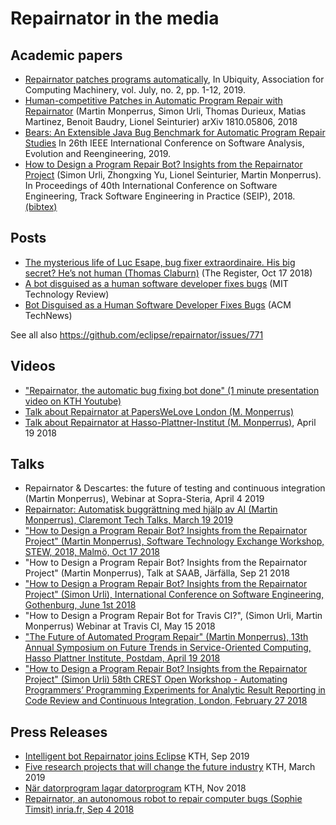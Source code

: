 # Repairnator in the media

## Academic papers


* [Repairnator patches programs automatically](https://ubiquity.acm.org/article.cfm?id=3349589), In Ubiquity, Association for Computing Machinery, vol. July, no. 2, pp. 1-12, 2019. 
* [Human-competitive Patches in Automatic Program Repair with Repairnator](http://arxiv.org/abs/1810.05806v1) (Martin Monperrus, Simon Urli, Thomas Durieux, Matias Martinez, Benoit Baudry, Lionel Seinturier) arXiv 1810.05806, 2018
* [Bears: An Extensible Java Bug Benchmark for Automatic Program Repair Studies](https://arxiv.org/pdf/1901.06024) In 26th IEEE International Conference on Software Analysis, Evolution and Reengineering, 2019.
* [How to Design a Program Repair Bot? Insights from the Repairnator Project](https://hal.archives-ouvertes.fr/hal-01691496/document) (Simon Urli, Zhongxing Yu, Lionel Seinturier, Martin Monperrus). In Proceedings of 40th International Conference on Software Engineering, Track Software Engineering in Practice (SEIP), 2018. [(bibtex)](https://www.monperrus.net/martin/bibtexbrowser.php?key=urli%3Ahal-01691496&bib=monperrus.bib)

## Posts

* [The mysterious life of Luc Esape, bug fixer extraordinaire. His big secret? He’s not human (Thomas Claburn)](https://www.theregister.co.uk/2018/10/17/luc_esape_bug_fixer/) (The Register, Oct 17 2018)
* [A bot disguised as a human software developer fixes bugs](https://www.technologyreview.com/s/612336/a-bot-disguised-as-a-human-software-developer-fixes-bugs/) (MIT Technology Review)
* [Bot Disguised as a Human Software Developer Fixes Bugs](https://technews.acm.org/archives.cfm?fo=2018-10-oct/oct-26-2018.html) (ACM TechNews)

See all also <https://github.com/eclipse/repairnator/issues/771>

## Videos

* ["Repairnator, the automatic bug fixing bot done" (1 minute presentation video on KTH Youtube)](https://www.youtube.com/watch?v=sHkogNGyBSs)
* [Talk about Repairnator at PapersWeLove London (M. Monperrus)](https://www.youtube.com/watch?v=ixQU22ufZNs)
* [Talk about Repairnator at Hasso-Plattner-Institut (M. Monperrus)](https://hal.inria.fr/hal-01691496/document), April 19 2018

## Talks

* Repairnator & Descartes: the future of testing and continuous integration (Martin Monperrus), Webinar at Sopra-Steria, April 4 2019
* [Repairnator: Automatisk buggrättning med hjälp av AI (Martin Monperrus), Claremont Tech Talks, March 19 2019](https://www.meetup.com/Claremont-Tech-Labs/events/259387546/)
* ["How to Design a Program Repair Bot? Insights from the Repairnator Project" (Martin Monperrus), Software Technology Exchange Workshop, STEW, 2018, Malmö, Oct 17 2018](https://www.swedsoft.se/event/stew-2018/)
* "How to Design a Program Repair Bot? Insights from the Repairnator Project" (Martin Monperrus), Talk at SAAB, Järfälla, Sep 21 2018
* ["How to Design a Program Repair Bot? Insights from the Repairnator Project" (Simon Urli), International Conference on Software Engineering, Gothenburg, June 1st 2018](https://www.icse2018.org/program/program-icse-2018)
* "How to Design a Program Repair Bot for Travis CI?", (Simon Urli, Martin Monperrus) Webinar at Travis CI, May 15 2018
* ["The Future of Automated Program Repair" (Martin Monperrus), 13th Annual Symposium on Future Trends in Service-Oriented Computing, Hasso Plattner Institute, Postdam, April 19 2018](https://hpi.de/veranstaltungen/wissenschaftliche-konferenzen/research-school/2018/symposium-on-future-trends-in-service-oriented-computing.html)
* ["How to Design a Program Repair Bot? Insights from the Repairnator Project" (Simon Urli) 58th CREST Open Workshop - Automating Programmers’ Programming Experiments for Analytic Result Reporting in Code Review and Continuous Integration, London, February 27 2018](http://crest.cs.ucl.ac.uk/cow/58/)

## Press Releases

* [Intelligent bot Repairnator joins Eclipse](https://www.kth.se/en/eecs/nyheter/intelligent-bot-repairnator-joins-eclipse-1.927120) KTH, Sep 2019
* [Five research projects that will change the future industry](https://www.kth.se/en/eecs/nyheter/fem-projekt-som-kommer-forandra-framtidens-industri-1.889692) KTH, March 2019
* [När datorprogram lagar datorprogram](https://www.kth.se/forskning/artiklar/nar-datorprogram-lagar-datorprogram-1.855653) KTH, Nov 2018
* [Repairnator, an autonomous robot to repair computer bugs (Sophie Timsit) inria.fr, Sep 4 2018](https://www.inria.fr/en/centre/lille/news/repairnator-an-autonomous-robot-to-repair-computer-bugs)

